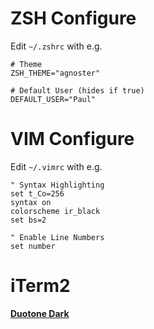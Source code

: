 # ZSH Configure

Edit `~/.zshrc` with e.g.

```
# Theme
ZSH_THEME="agnoster"

# Default User (hides if true)
DEFAULT_USER="Paul"
```

# VIM Configure

Edit `~/.vimrc` with e.g.

```
" Syntax Highlighting
set t_Co=256
syntax on
colorscheme ir_black
set bs=2

" Enable Line Numbers
set number
```

# iTerm2

[**Duotone Dark**](https://github.com/mbadolato/iTerm2-Color-Schemes/blob/master/schemes/Duotone%20Dark.itermcolors)


